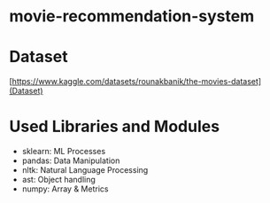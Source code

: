 # movie-recommendation-system

# Dataset
[https://www.kaggle.com/datasets/rounakbanik/the-movies-dataset](Dataset)

# Used Libraries and Modules
  - sklearn: ML Processes
  - pandas: Data Manipulation
  - nltk: Natural Language Processing
  - ast: Object handling
  - numpy: Array & Metrics
